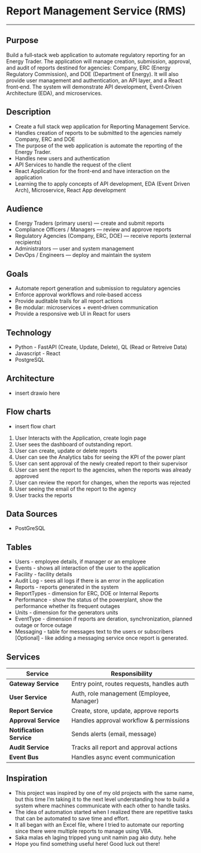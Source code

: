 # Report Management Service (RMS)
<hr>

## Purpose

Build a full‑stack web application to automate regulatory reporting for an Energy Trader. The application will manage creation, submission, approval, and audit of reports destined for agencies: Company, ERC (Energy Regulatory Commission), and DOE (Department of Energy). It will also provide user management and authentication, an API layer, and a React front‑end. The system will demonstrate API development, Event‑Driven Architecture (EDA), and microservices.

## Description

- Create a full stack wep application for Reporting Management Service. 
- Handles creation of reports to be submitted to the agencies namely Company, ERC and DOE
- The purpose of the web application is automate the reporting of the Energy Trader.
- Handles new users and authentication
- API Services to handle the request of the client
- React Application for the front-end and have interaction on the application
- Learning the to apply concepts of API development, EDA (Event Driven Arch), Microservice, React App development

## Audience

- Energy Traders (primary users) — create and submit reports
- Compliance Officers / Managers — review and approve reports
- Regulatory Agencies (Company, ERC, DOE) — receive reports (external recipients)
- Administrators — user and system management
- DevOps / Engineers — deploy and maintain the system

## Goals

- Automate report generation and submission to regulatory agencies
- Enforce approval workflows and role‑based access
- Provide auditable trails for all report actions
- Be modular: microservices + event‑driven communication
- Provide a responsive web UI in React for users

## Technology

- Python - FastAPI (Create, Update, Delete), QL (Read or Retreive Data)
- Javascript - React
- PostgreSQL

## Architecture
- insert drawio here

## Flow charts
- insert flow chart
1. User Interacts with the Application, create login page
2. User sees the dashboard of outstanding report.
3. User can create, update or delete reports
4. User can see the Analytics tabs for seeing the KPI of the power plant
5. User can sent approval of the newly created report to their supervisor
6. User can sent the report to the agencies, when the reports was already approved
7. User can review the report for changes, when the reports was rejected
8. User seeing the email of the report to the agency
9. User tracks the reports

## Data Sources
- PostGreSQL

## Tables
- Users - employee details, if manager or an employee
- Events - shows all interaction of the user to the application
- Facility - facility details
- Audit Log - sees all logs if there is an error in the application
- Reports - reports generated in the system
- ReportTypes - dimension for ERC, DOE or Internal Reports
- Performance - show the status of the powerplant, show the performance whether its frequent outages
- Units - dimension for the generators units
- EventType - dimension if reports are deration, synchronization, planned outage or force outage
- Messaging - table for messages text to the users or subscribers [Optional] - like adding a messaging service once report is generated.

## Services
| Service                  | Responsibility                             |
| ------------------------ | ------------------------------------------ |
| **Gateway Service**      | Entry point, routes requests, handles auth |
| **User Service**         | Auth, role management (Employee, Manager)  |
| **Report Service**       | Create, store, update, approve reports     |
| **Approval Service**     | Handles approval workflow & permissions    |
| **Notification Service** | Sends alerts (email, message)              |
| **Audit Service**        | Tracks all report and approval actions     |
| **Event Bus**            | Handles async event communication          |

## Inspiration
- This project was inspired by one of my old projects with the same name, but this time I’m taking it to the next level understanding how to build a system where machines communicate with each other to handle tasks.
- The idea of automation started when I realized there are repetitive tasks that can be automated to save time and effort.
- It all began with an Excel file, where I tried to automate our reporting since there were multiple reports to manage using VBA.
- Saka malas eh laging tripped yung unit namin pag ako duty. hehe
- Hope you find something useful here! Good luck out there!
